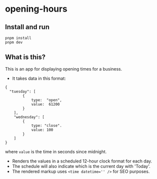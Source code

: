 # opening-hours

## Install and run
```
pnpm install
pnpm dev
```

## What is this?
This is an app for displaying opening times for a business.
- It takes data in this format:
```
{
  "tuesday": [
		{
			type:  "open",
			value:  61200
		}
	],
	"wednesday": [
		{
			type: "close".
			value: 100
		}
	]
}
```
where `value` is the time in seconds since midnight.

- Renders the values in a scheduled 12-hour clock format for each day.
- The schedule will also indicate which is the current day with 'Today'.
- The rendered markup uses `<time datetime='' />` for SEO purposes.
